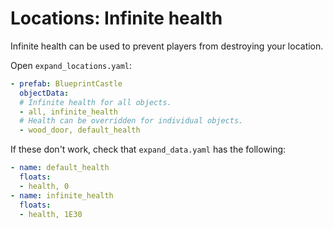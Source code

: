 # Locations: Infinite health

Infinite health can be used to prevent players from destroying your location.

Open `expand_locations.yaml`:
```yaml
- prefab: BlueprintCastle
  objectData:
  # Infinite health for all objects.
  - all, infinite_health
  # Health can be overridden for individual objects.
  - wood_door, default_health
```

If these don't work, check that `expand_data.yaml` has the following:
```yaml
- name: default_health
  floats:
  - health, 0
- name: infinite_health
  floats:
  - health, 1E30
```